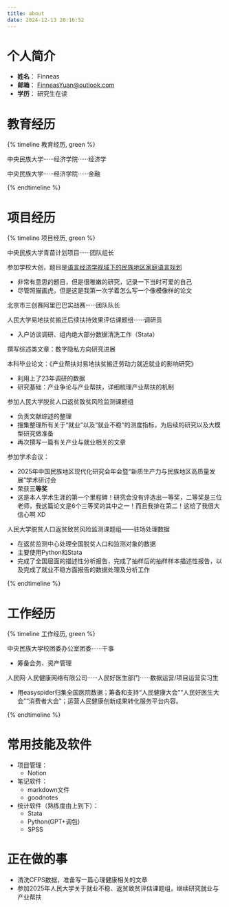 ```yaml
---
title: about
date: 2024-12-13 20:16:52
---
```


# 个人简介
- **姓名**： Finneas
- **邮箱**： FinneasYuan@outlook.com
- **学历**： 研究生在读

# 教育经历
{% timeline 教育经历, green %}

<!-- timeline 2021.9-2025.6 -->

中央民族大学······经济学院······经济学

<!-- endtimeline -->

<!-- timeline 2021.9-今 -->

中央民族大学······经济学院······金融

<!-- endtimeline -->


{% endtimeline %}

# 项目经历
{% timeline 项目经历, green %}

<!-- timeline 2021.10-2021.12 -->

中央民族大学青苗计划项目······团队组长

<!-- endtimeline -->

<!-- timeline 2023.2-2023.4 -->

参加学校大创，题目是[语言经济学视域下的民族地区家庭语言规划](/pdf/语言经济学视域下的民族地区家庭语言规划.pdf)
- 非常有意思的题目，但是很稚嫩的研究，记录一下当时可爱的自己
- 尽管照猫画虎，但是这是我第一次学着怎么写一个像模像样的论文

<!-- endtimeline -->

<!-- timeline 2023.4-2023.10 -->

北京市三创赛阿里巴巴实战赛······团队队长

<!-- endtimeline -->
<!-- timeline 2023.8-2023.10 -->

人民大学易地扶贫搬迁后续扶持效果评估课题组······调研员
- 入户访谈调研、组内绝大部分数据清洗工作（Stata）

<!-- endtimeline -->

<!-- timeline 2024.12-2025.3 -->
撰写综述类文章：数字隐私方向研究进展
<!-- endtimeline -->

<!-- timeline 2025.3-2025.4 -->
本科毕业论文：《产业帮扶对易地扶贫搬迁劳动力就近就业的影响研究》
- 利用上了23年调研的数据
- 研究基础：产业争论与产业帮扶，详细梳理产业帮扶的机制
<!-- endtimeline -->

<!-- timeline 2025.4.26-今 -->
参加人民大学脱贫人口返贫致贫风险监测课题组
- 负责文献综述的整理
- 搜集整理所有关于“就业”以及“就业不稳”的测度指标，为后续的研究以及大模型研究做准备
- 再次撰写一篇有关产业与就业相关的文章
<!-- endtimeline -->

<!-- timeline 2025.5.10 -->
参加学术会议：
- 2025年中国民族地区现代化研究会年会暨“新质生产力与民族地区高质量发展”学术研讨会
- 荣获**三等奖**
- 这是本人学术生涯的第一个里程碑！研究会没有评选出一等奖，二等奖是三位老师，我这篇论文是6个三等奖的其中之一！而且我排在第二！这给了我很大信心啊 XD
<!-- endtimeline -->

<!-- timeline 2025.6.27-2025.9.5 -->
人民大学脱贫人口返贫致贫风险监测课题组——驻场处理数据
- 在返贫监测中心处理全国脱贫人口和监测对象的数据
- 主要使用Python和Stata
- 完成了全国层面的描述性分析报告，完成了抽样后的抽样样本描述性报告，以及完成了就业不稳方面报告的数据处理及分析工作
<!-- endtimeline -->


{% endtimeline %}

# 工作经历
{% timeline 工作经历, green %}

<!-- timeline 2021.10-2023.9 -->
中央民族大学校团委办公室团委······干事
- 筹备会务、资产管理
<!-- endtimeline -->
<!-- timeline 2024.10-2025.1 -->
人民网·人民健康网络有限公司······人民好医生部门······数据运营/项目运营实习生
- 用easyspider归集全国医院数据；筹备和支持“人民健康大会”“人民好医生大会”“消费者大会”；运营人民健康创新成果转化服务平台内容。
<!-- endtimeline -->

{% endtimeline %}

# 常用技能及软件
- 项目管理：
    - Notion
- 笔记软件：
    - markdown文件
    - goodnotes
- 统计软件（熟练度由上到下）：
    - Stata
    - Python(GPT+调包)
    - SPSS

# 正在做的事
- 清洗CFPS数据，准备写一篇心理健康相关的文章
- 参加2025年人民大学关于就业不稳、返贫致贫评估课题组，继续研究就业与产业帮扶